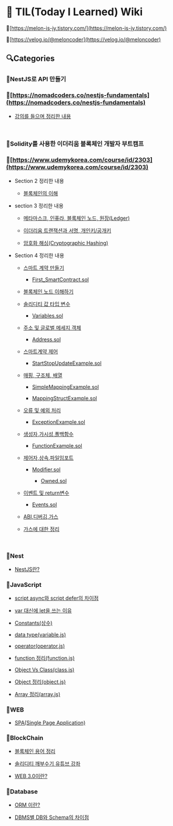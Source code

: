 # 📝 TIL(Today I Learned) Wiki

📍[https://melon-is-jy.tistory.com/](https://melon-is-jy.tistory.com/)

📍[https://velog.io/@meloncoder](https://velog.io/@meloncoder)

## 🔍Categories

### 📌NestJS로 API 만들기

### 🚩[https://nomadcoders.co/nestjs-fundamentals](https://nomadcoders.co/nestjs-fundamentals)

- [강의를 들으며 정리한 내용](https://github.com/Melonisjy/TIL/blob/main/NestJS로API만들기/lecture-NestJS.md)

<br>

### 📌Solidity를 사용한 이더리움 블록체인 개발자 부트캠프

### 🚩[https://www.udemykorea.com/course/id/2303](https://www.udemykorea.com/course/id/2303)

- Section 2 정리한 내용

  - [블록체인의 이해](https://github.com/Melonisjy/TIL/blob/main/Udemy-Solidity-Blockchain/Section2-블록체인의이해.md)

- section 3 정리한 내용

  - [메타마스크, 인퓨라, 블록체인 노드, 원장(Ledger)](https://github.com/Melonisjy/TIL/blob/main/Udemy-Solidity-Blockchain/Section3-메타마스크,인퓨라,노드,원장.md)

  - [이더리움 트랜잭션과 서명, 개인키/공개키](https://github.com/Melonisjy/TIL/blob/main/Udemy-Solidity-Blockchain/Section3-이더리움트랜잭션과서명,개인키,공개키.md)

  - [암호화 해싱(Cryptographic Hashing)](https://github.com/Melonisjy/TIL/blob/main/Udemy-Solidity-Blockchain/Section3-암호화해싱.md)

- Section 4 정리한 내용

  - [스마트 계약 만들기](https://github.com/Melonisjy/TIL/blob/main/Udemy-Solidity-Blockchain/Section4-스마트계약만들기.md)

    - [First_SmartContract.sol](https://github.com/Melonisjy/TIL/blob/main/Udemy-Solidity-Blockchain/First_SmartContract.sol)

  - [블록체인 노드 이해하기](https://github.com/Melonisjy/TIL/blob/main/Udemy-Solidity-Blockchain/Section4-블록체인노드.md)

  - [솔리디티 값 타입 변수](https://github.com/Melonisjy/TIL/blob/main/Udemy-Solidity-Blockchain/Section4-솔리디티-타입-변수.md)

    - [Variables.sol](https://github.com/Melonisjy/TIL/blob/main/Udemy-Solidity-Blockchain/Variables.sol)

  - [주소 및 글로벌 메세지 객체](https://github.com/Melonisjy/TIL/blob/main/Udemy-Solidity-Blockchain/Section4-주소및글로벌메시지객체.md)

    - [Address.sol](https://github.com/Melonisjy/TIL/blob/main/Udemy-Solidity-Blockchain/Address.sol)

  - [스마트계약 제어](https://github.com/Melonisjy/TIL/blob/main/Udemy-Solidity-Blockchain/Section4-스마트계약제어.md)

    - [StartStopUpdateExample.sol](https://github.com/Melonisjy/TIL/blob/main/Udemy-Solidity-Blockchain/StartStopUpdateExample.sol)

  - [매핑, 구조체, 배열](https://github.com/Melonisjy/TIL/blob/main/Udemy-Solidity-Blockchain/Section4-매핑,구조체,배열.md)

    - [SimpleMappingExample.sol](https://github.com/Melonisjy/TIL/blob/main/Udemy-Solidity-Blockchain/SimpleMappingExample.sol)

    - [MappingStructExample.sol](https://github.com/Melonisjy/TIL/blob/main/Udemy-Solidity-Blockchain/MappingStructExample.sol)

  - [오류 및 예외 처리](https://github.com/Melonisjy/TIL/blob/main/Udemy-Solidity-Blockchain/Section4-오류와예외처리.md)

    - [ExceptionExample.sol](https://github.com/Melonisjy/TIL/blob/main/Udemy-Solidity-Blockchain/ExceptionExample.sol)

  - [생성자,가시성,폴백함수](https://github.com/Melonisjy/TIL/blob/main/Udemy-Solidity-Blockchain/Section4-생성자,가시성,폴백함수.md)

    - [FunctionExample.sol](https://github.com/Melonisjy/TIL/blob/main/Udemy-Solidity-Blockchain/FunctionExample.sol)

  - [제어자,상속,파일임포트](https://github.com/Melonisjy/TIL/blob/main/Udemy-Solidity-Blockchain/Section4-제어자,상속,파일임포트.md)

    - [Modifier.sol](https://github.com/Melonisjy/TIL/blob/main/Udemy-Solidity-Blockchain/Modifier.sol)

      - [Owned.sol](https://github.com/Melonisjy/TIL/blob/main/Udemy-Solidity-Blockchain/Owned.sol)

  - [이벤트 및 return변수](https://github.com/Melonisjy/TIL/blob/main/Udemy-Solidity-Blockchain/Section4-이벤트및반환변수.md)

    - [Events.sol](https://github.com/Melonisjy/TIL/blob/main/Udemy-Solidity-Blockchain/Events.sol)

  - [ABI,디버깅,가스](https://github.com/Melonisjy/TIL/blob/main/Udemy-Solidity-Blockchain/Section4-ABI%2C%EB%94%94%EB%B2%84%EA%B9%85%2C%EA%B0%80%EC%8A%A4.md)

  - [가스에 대한 정리](https://github.com/Melonisjy/TIL/blob/main/Udemy-Solidity-Blockchain/About%20'Gas'.md)

  <br>

### 📌Nest

- [NestJS란?](https://github.com/Melonisjy/TIL/blob/main/Nest/NestJS.md)

### 📌JavaScript

- [script async와 script defer의 차이점](https://github.com/Melonisjy/TIL/blob/main/JavaScript/async-defer.md)

- [var 대신에 let을 쓰는 이유](https://github.com/Melonisjy/TIL/blob/main/JavaScript/var-let.md)

- [Constants(상수)](https://github.com/Melonisjy/TIL/blob/main/JavaScript/constants.md)

- [data type(variable.js)](https://github.com/Melonisjy/TIL/blob/main/JavaScript/variable.js)

- [operator(operator.js)](https://github.com/Melonisjy/TIL/blob/main/JavaScript/operator.js)

- [function 정리(function.js)](https://github.com/Melonisjy/TIL/blob/main/JavaScript/function.js)

- [Object Vs Class(class.js)](https://github.com/Melonisjy/TIL/blob/main/JavaScript/class.js)

- [Object 정리(object.js)](https://github.com/Melonisjy/TIL/blob/main/JavaScript/object.js)

- [Array 정리(array.js)](https://github.com/Melonisjy/TIL/blob/main/JavaScript/array.js)

### 📌WEB

- [SPA(Single Page Application)](https://github.com/Melonisjy/TIL/blob/main/WEB/SPA.md)

### 📌BlockChain

- [블록체인 용어 정리](https://github.com/Melonisjy/TIL/blob/main/BlockChain/용어정리.md)

- [솔리디티 깨부수기 유튜브 강좌](https://github.com/Melonisjy/TIL/blob/main/BlockChain/SolidityLecture)

- [WEB 3.0이란?](https://github.com/Melonisjy/TIL/blob/main/BlockChain/개념정리/web3.0.md)

### 📌Database

- [ORM 이란?](https://github.com/Melonisjy/TIL/blob/main/Database/ORM.md)

- [DBMS별 DB와 Schema의 차이점](https://github.com/Melonisjy/TIL/blob/main/Database/DBvsSchema.md)

